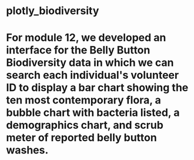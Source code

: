 # plotly_biodiversity
# For module 12, we developed an interface for the Belly Button Biodiversity data in which we can search each individual's volunteer ID to display a bar chart showing the ten most contemporary flora, a bubble chart with bacteria listed, a demographics chart, and scrub meter of reported belly button washes.   

